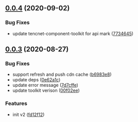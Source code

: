 ## [0.0.4](https://github.com/serverless-components/tencent-cdn/compare/v0.0.3...v0.0.4) (2020-09-02)


### Bug Fixes

* update tencnet-component-toolkit for api mark ([7734645](https://github.com/serverless-components/tencent-cdn/commit/77346454121e4cb37df471b07c2601ed5b830f56))

## [0.0.3](https://github.com/serverless-components/tencent-cdn/compare/v0.0.2...v0.0.3) (2020-08-27)


### Bug Fixes

* support refresh and push cdn cache ([b6983e8](https://github.com/serverless-components/tencent-cdn/commit/b6983e87dc1d20c8b431596201c73853cd5cfb34))
* update deps ([0e62a1c](https://github.com/serverless-components/tencent-cdn/commit/0e62a1ca726d6e7cd1a606c141b3176377cfbeb9))
* update error message ([7d7cffe](https://github.com/serverless-components/tencent-cdn/commit/7d7cffe2a7290a6ca575652a6e461ab8d7eb714e))
* update toolkit verison ([00f02ee](https://github.com/serverless-components/tencent-cdn/commit/00f02ee0988c412b07c2bbb8cd8b04be85ba1d03))


### Features

* init v2 ([fd12f12](https://github.com/serverless-components/tencent-cdn/commit/fd12f1218a6b5ff63a1373231d9ceef63f00db5b))

